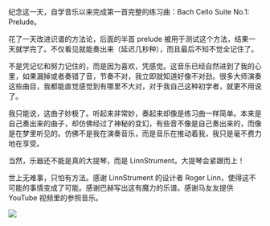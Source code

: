 纪念这一天，自学音乐以来完成第一首完整的练习曲：Bach Cello Suite No.1: Prelude。

花了一天改进识谱的方法论，后面的半首 prelude 被用于测试这个方法，结果一天就学完了。不仅看见就能奏出来（延迟几秒种），而且最后不知不觉全记住了。

不是凭记忆和努力记住的，而是因为喜欢，凭感觉。这音乐已经自然进到了我的心里，如果漏掉或者奏错了音，节奏不对，我立即就知道好像不对劲。很多大师演奏这些曲目，我都能直觉感觉到有哪里不大对，对于我自己这种初学者，就更不用说了。

我只能说，这曲子妙极了。听起来非常妙，奏起来却像是练习曲一样简单。本来是自己奏出来的曲子，却仿佛经过了神秘的变幻，有些音不像是自己奏出来的，而像是在梦里听见的。仿佛不是我在演奏音乐，而是音乐在推动着我，我只是毫不费力地在享受。

当然，乐器还不能是真的大提琴，而是 LinnStrument。大提琴会紧跟而上！

世上无难事，只怕有方法。感谢 LinnStrument 的设计者 Roger Linn，使得这不可能的事情变成了可能。感谢巴赫写出这有魔力的乐谱。感谢马友友提供 YouTube 视频里的参照音乐。

![](https://substackcdn.com/image/fetch/w_1456,c_limit,f_auto,q_auto:good,fl_progressive:steep/https%3A%2F%2Fbucketeer-e05bbc84-baa3-437e-9518-adb32be77984.s3.amazonaws.com%2Fpublic%2Fimages%2F27a88efb-a22f-40fe-bab6-b71d3b1c2ac4_2388x1336.jpeg)
